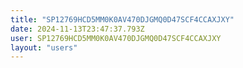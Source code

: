 ```yaml
---
title: "SP12769HCD5MM0K0AV470DJGMQ0D47SCF4CCAXJXY"
date: 2024-11-13T23:47:37.793Z
user: SP12769HCD5MM0K0AV470DJGMQ0D47SCF4CCAXJXY
layout: "users"
---
```

    